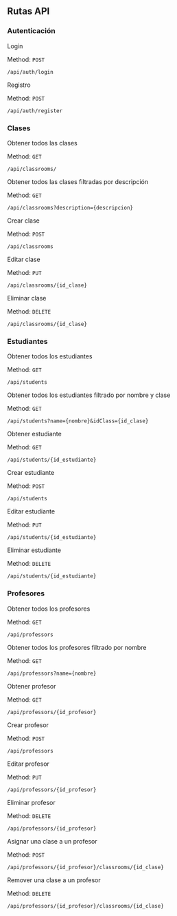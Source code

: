## Rutas API

### Autenticación

Login

Method: `POST`

```
/api/auth/login
```

Registro

Method: `POST`

```
/api/auth/register
```

### Clases

Obtener todos las clases

Method: `GET`

```
/api/classrooms/
```

Obtener todos las clases filtradas por descripción

Method: `GET`

```
/api/classrooms?description={descripcion}
```

Crear clase

Method: `POST`

```
/api/classrooms
```

Editar clase

Method: `PUT`

```
/api/classrooms/{id_clase}
```

Eliminar clase

Method: `DELETE`

```
/api/classrooms/{id_clase}
```

### Estudiantes

Obtener todos los estudiantes

Method: `GET`

```
/api/students
```

Obtener todos los estudiantes filtrado por nombre y clase

Method: `GET`

```
/api/students?name={nombre}&idClass={id_clase}
```

Obtener estudiante

Method: `GET`

```
/api/students/{id_estudiante}
```

Crear estudiante

Method: `POST`

```
/api/students
```

Editar estudiante

Method: `PUT`

```
/api/students/{id_estudiante}
```

Eliminar estudiante

Method: `DELETE`

```
/api/students/{id_estudiante}
```

### Profesores

Obtener todos los profesores

Method: `GET`

```
/api/professors
```

Obtener todos los profesores filtrado por nombre

Method: `GET`

```
/api/professors?name={nombre}
```

Obtener profesor

Method: `GET`

```
/api/professors/{id_profesor}
```

Crear profesor

Method: `POST`

```
/api/professors
```

Editar profesor

Method: `PUT`

```
/api/professors/{id_profesor}
```

Eliminar profesor

Method: `DELETE`

```
/api/professors/{id_profesor}
```

Asignar una clase a un profesor

Method: `POST`

```
/api/professors/{id_profesor}/classrooms/{id_clase}
```

Remover una clase a un profesor

Method: `DELETE`

```
/api/professors/{id_profesor}/classrooms/{id_clase}
```

